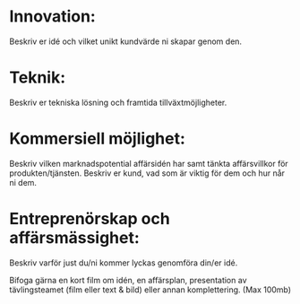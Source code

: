 # Innovation:
Beskriv er idé och vilket unikt kundvärde ni skapar genom den.

# Teknik:
Beskriv er tekniska lösning och framtida tillväxtmöjligheter.

# Kommersiell möjlighet:
Beskriv vilken marknadspotential affärsidén har samt tänkta affärsvillkor för produkten/tjänsten. Beskriv er kund, vad som är viktig för dem och hur når ni dem.

# Entreprenörskap och affärsmässighet:
Beskriv varför just du/ni kommer lyckas genomföra din/er idé.



Bifoga gärna en kort film om idén, en affärsplan, presentation av tävlingsteamet (film eller text & bild) eller annan komplettering. (Max 100mb)
